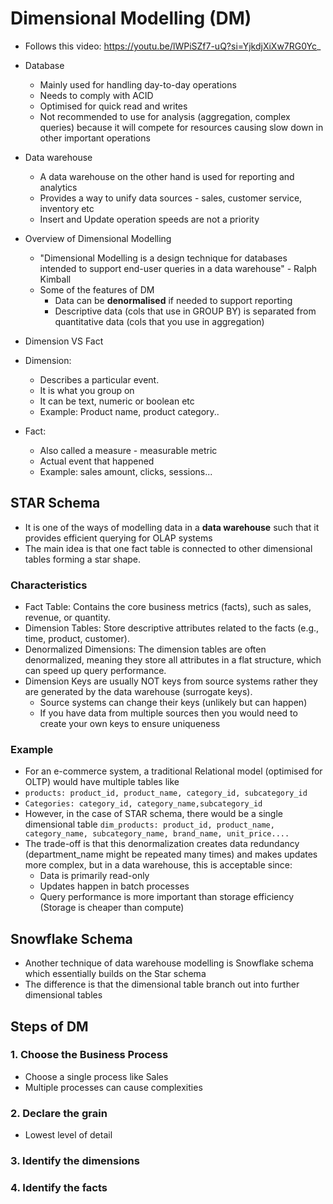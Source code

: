 # Dimensional Modelling (DM)

- Follows this video: https://youtu.be/lWPiSZf7-uQ?si=YjkdjXiXw7RG0Yc_

- Database
    - Mainly used for handling day-to-day operations
    - Needs to comply with ACID
    - Optimised for quick read and writes
    - Not recommended to use for analysis (aggregation, complex queries) because it will compete for resources causing slow down in other important operations

- Data warehouse
    - A data warehouse on the other hand is used for reporting and analytics
    - Provides a way to unify data sources - sales, customer service, inventory etc
    - Insert and Update operation speeds are not a priority

- Overview of Dimensional Modelling
    - "Dimensional Modelling is a design technique for databases intended to support end-user queries in a data warehouse" - Ralph Kimball  
    - Some of the features of DM
        - Data can be **denormalised** if needed to support reporting
        - Descriptive data (cols that use in GROUP BY) is separated from quantitative data (cols that you use in aggregation)

- Dimension VS Fact
- Dimension: 
    - Describes a particular event. 
    - It is what you group on
    - It can be text, numeric or boolean etc 
    - Example: Product name, product category..
- Fact:
    - Also called a measure - measurable metric
    - Actual event that happened
    - Example: sales amount, clicks, sessions...

## STAR Schema
- It is one of the ways of modelling data in a **data warehouse** such that it provides efficient querying for OLAP systems
- The main idea is that one fact table is connected to other dimensional tables forming a star shape.

### Characteristics
- Fact Table: Contains the core business metrics (facts), such as sales, revenue, or quantity.
- Dimension Tables: Store descriptive attributes related to the facts (e.g., time, product, customer).
- Denormalized Dimensions: The dimension tables are often denormalized, meaning they store all attributes in a flat structure, which can speed up query performance.
- Dimension Keys are usually NOT keys from source systems rather they are generated by the data warehouse (surrogate keys). 
    - Source systems can change their keys (unlikely but can happen)
    - If you have data from multiple sources then you would need to create your own keys to ensure uniqueness 
### Example
- For an e-commerce system, a traditional Relational model (optimised for OLTP) would have multiple tables like
- `products: product_id, product_name, category_id, subcategory_id`
- `Categories: category_id, category_name,subcategory_id`
- However, in the case of STAR schema, there would be a single dimensional table
`dim_products: product_id, product_name, category_name, subcategory_name, brand_name, unit_price....`
- The trade-off is that this denormalization creates data redundancy (department_name might be repeated many times) and makes updates more complex, but in a data warehouse, this is acceptable since:
    - Data is primarily read-only
    - Updates happen in batch processes
    - Query performance is more important than storage efficiency (Storage is cheaper than compute) 


## Snowflake Schema
- Another technique of data warehouse modelling is Snowflake schema which essentially builds on the Star schema
- The difference is that the dimensional table branch out into further dimensional tables

## Steps of DM
### 1. Choose the Business Process
- Choose a single process like Sales
- Multiple processes can cause complexities
### 2. Declare the grain
- Lowest level of detail
### 3. Identify the dimensions
### 4. Identify the facts